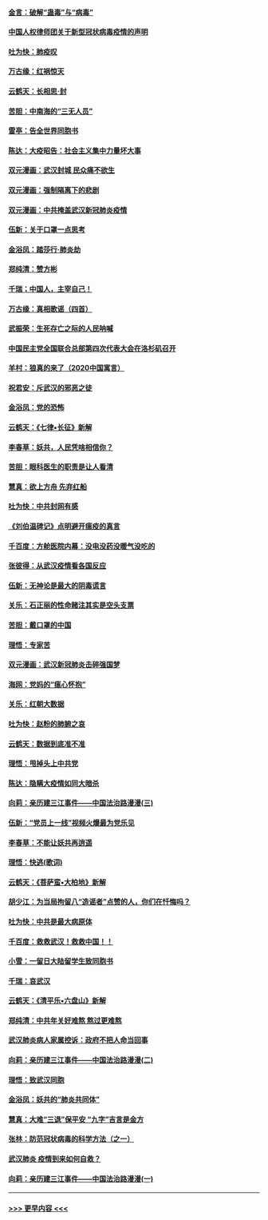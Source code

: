 #### [金言：破解“蛊毒”与“病毒”](../pages/nsc993/n11864103.md?t=02131331) 
#### [中国人权律师团关于新型冠状病毒疫情的声明](../pages/nsc993/n11864249.md?t=02131331) 
#### [吐为快：肺疫叹](../pages/nsc993/n11864027.md?t=02131331) 
#### [万古缘：红祸惊天](../pages/nsc993/n11864079.md?t=02131331) 
#### [云鹤天：长相思‧封](../pages/nsc993/n11864006.md?t=02131331) 
#### [苦胆：中南海的“三无人员”](../pages/nsc993/n11862997.md?t=02131331) 
#### [雷亭：告全世界同胞书](../pages/nsc993/n11862572.md?t=02131331) 
#### [陈达：大疫昭告：社会主义集中力量坏大事](../pages/nsc993/n11859419.md?t=02131331) 
#### [双元漫画：武汉封城 民众痛不欲生](../pages/nsc993/n11859287.md?t=02131331) 
#### [双元漫画：强制隔离下的悲剧](../pages/nsc993/n11859244.md?t=02131331) 
#### [双元漫画：中共掩盖武汉新冠肺炎疫情](../pages/nsc993/n11858249.md?t=02131331) 
#### [伍新：关于口罩一点思考](../pages/nsc993/n11859195.md?t=02131331) 
#### [金浴凤：踏莎行‧肺炎劫](../pages/nsc993/n11858227.md?t=02131331) 
#### [郑纯清：赞方彬](../pages/nsc993/n11856803.md?t=02131331) 
#### [千瑞；中国人，主宰自己！](../pages/nsc993/n11856793.md?t=02131331) 
#### [万古缘：真相歌谣（四首）](../pages/nsc993/n11856263.md?t=02131331) 
#### [武振荣：生死存亡之际的人民呐喊](../pages/nsc993/n11856256.md?t=02131331) 
#### [中国民主党全国联合总部第四次代表大会在洛杉矶召开](../pages/nsc993/n11856344.md?t=02131331) 
#### [羊村：狼真的来了（2020中国寓言）](../pages/nsc993/n11856229.md?t=02131331) 
#### [祝君安：斥武汉的邪恶之徒](../pages/nsc993/n11855861.md?t=02131331) 
#### [金浴凤：党的恐怖](../pages/nsc993/n11855849.md?t=02131331) 
#### [云鹤天：《七律▪长征》新解](../pages/nsc993/n11855479.md?t=02131331) 
#### [李春草：妖共，人民凭啥相信你？](../pages/nsc993/n11855196.md?t=02131331) 
#### [苦胆：眼科医生的职责是让人看清](../pages/nsc993/n11853840.md?t=02131331) 
#### [慧真：欲上方舟 先弃红船](../pages/nsc993/n11853483.md?t=02131331) 
#### [吐为快：中共封网有感](../pages/nsc993/n11852575.md?t=02131331) 
#### [《刘伯温碑记》点明避开瘟疫的真言](../pages/nsc993/n11852128.md?t=02131331) 
#### [千百度：方舱医院内幕：没电没药没暖气没吃的](../pages/nsc993/n11850211.md?t=02131331) 
#### [张彼得：从武汉疫情看各国反应](../pages/nsc993/n11850102.md?t=02131331) 
#### [伍新：无神论是最大的阴毒谎言](../pages/nsc993/n11846129.md?t=02131331) 
#### [关乐：石正丽的性命赌注其实是空头支票](../pages/nsc993/n11846109.md?t=02131331) 
#### [苦胆：戴口罩的中国](../pages/nsc993/n11845576.md?t=02131331) 
#### [理悟：专家苦](../pages/nsc993/n11845564.md?t=02131331) 
#### [双元漫画：武汉新冠肺炎击碎强国梦](../pages/nsc993/n11843320.md?t=02131331) 
#### [海网：党妈的“瘟心怀抱”](../pages/nsc993/n11840740.md?t=02131331) 
#### [关乐：红朝大数据](../pages/nsc993/n11840675.md?t=02131331) 
#### [吐为快：赵粉的肺腑之哀](../pages/nsc993/n11840618.md?t=02131331) 
#### [云鹤天：数据到底准不准](../pages/nsc993/n11840325.md?t=02131331) 
#### [理悟：甩掉头上中共党](../pages/nsc993/n11838826.md?t=02131331) 
#### [陈达：隐瞒大疫情如同大暗杀](../pages/nsc993/n11838771.md?t=02131331) 
#### [向莉：亲历建三江事件——中国法治路漫漫(三)](../pages/nsc993/n11831825.md?t=02131331) 
#### [伍新：“党员上一线”视频火爆最为党乐见](../pages/nsc993/n11838200.md?t=02131331) 
#### [李春草：不能让妖共再逍遥](../pages/nsc993/n11838102.md?t=02131331) 
#### [理悟：快逃(歌词)](../pages/nsc993/n11838083.md?t=02131331) 
#### [云鹤天：《菩萨蛮▪大柏地》新解](../pages/nsc993/n11838059.md?t=02131331) 
#### [胡少江：为当局拘留八“造谣者”点赞的人，你们在忏悔吗？](../pages/nsc993/n11836801.md?t=02131331) 
#### [吐为快：中共是最大病原体](../pages/nsc993/n11836748.md?t=02131331) 
#### [千百度：救救武汉！救救中国！！](../pages/nsc993/n11836145.md?t=02131331) 
#### [小雪：一留日大陆留学生致同胞书](../pages/nsc993/n11834624.md?t=02131331) 
#### [千瑞：哀武汉](../pages/nsc993/n11833647.md?t=02131331) 
#### [云鹤天：《清平乐▪六盘山》新解](../pages/nsc993/n11833611.md?t=02131331) 
#### [郑纯清：中共年关好难熬 熬过更难熬](../pages/nsc993/n11833489.md?t=02131331) 
#### [武汉肺炎病人家属控诉：政府不把人命当回事](../pages/nsc993/n11833205.md?t=02131331) 
#### [向莉：亲历建三江事件——中国法治路漫漫(二)](../pages/nsc993/n11829102.md?t=02131331) 
#### [理悟：致武汉同胞](../pages/nsc993/n11831522.md?t=02131331) 
#### [金浴凤：妖共的“肺炎共同体”](../pages/nsc993/n11829448.md?t=02131331) 
#### [慧真：大难“三退”保平安 “九字”吉言是金方](../pages/nsc993/n11829501.md?t=02131331) 
#### [张林：防范冠状病毒的科学方法（之一）](../pages/nsc993/n11828618.md?t=02131331) 
#### [武汉肺炎 疫情到来如何自救？](../pages/nsc993/n11827632.md?t=02131331) 
#### [向莉：亲历建三江事件——中国法治路漫漫(一)](../pages/nsc993/n11827190.md?t=02131331) 

----
#### [ >>> 更早内容 <<< ](../indexes/nsc993-earlier.md)
